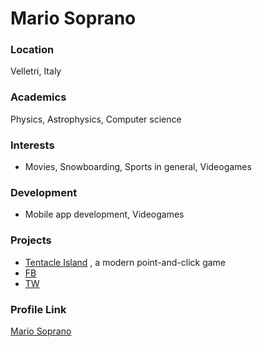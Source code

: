 # Mario Soprano

### Location

Velletri, Italy

### Academics

Physics, Astrophysics, Computer science

### Interests

- Movies, Snowboarding, Sports in general, Videogames

### Development

- Mobile app development, Videogames

### Projects

- [Tentacle Island](https://www.milligames.it) , a modern point-and-click game
- [FB](https://www.facebook.com/tentacleisland/)
- [TW](https://twitter.com/OfficialMGames)

### Profile Link

[Mario Soprano](https://github.com/nemwiper)
